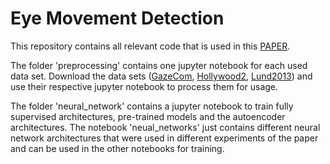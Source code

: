 # Eye Movement Detection
This repository contains all relevant code that is used in this [PAPER](https://github.com/StrohmFn/eye_movement_detection/blob/master/Gaze_Detection.pdf).

The folder 'preprocessing' contains one jupyter notebook for each used data set.
Download the data sets ([GazeCom](http://michaeldorr.de/smoothpursuit/), [Hollywood2](http://www.coxlab.org/resources/hw2_eye_movement/), [Lund2013](https://github.com/richardandersson/EyeMovementDetectorEvaluation)) and use their respective jupyter notebook to process them for usage.

The folder 'neural_network' contains a jupyter notebook to train fully supervised architectures,  pre-trained models and the autoencoder architectures. The notebook 'neual_networks' just contains different neural network architectures that were used in different experiments of the paper and can be used in the other notebooks for training.
